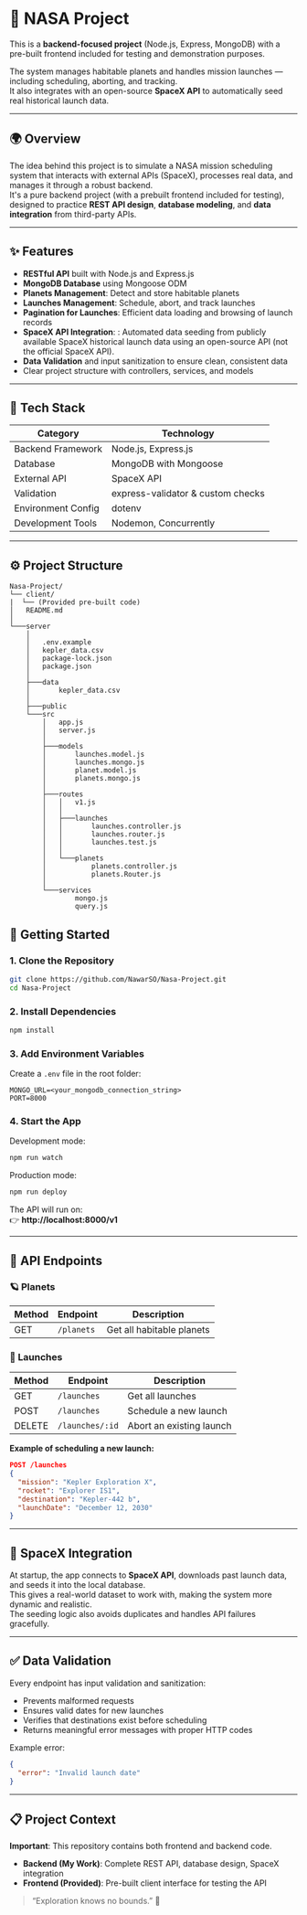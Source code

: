 # 🚀 NASA Project

This is a **backend-focused project** (Node.js, Express, MongoDB) with a pre-built frontend included for testing and demonstration purposes.

The system manages habitable planets and handles mission launches — including scheduling, aborting, and tracking.  
It also integrates with an open-source **SpaceX API** to automatically seed real historical launch data.

---

## 🌍 Overview

The idea behind this project is to simulate a NASA mission scheduling system that interacts with external APIs (SpaceX), processes real data, and manages it through a robust backend.  
It's a pure backend project (with a prebuilt frontend included for testing), designed to practice **REST API design**, **database modeling**, and **data integration** from third-party APIs.

---

## ✨ Features

- **RESTful API** built with Node.js and Express.js  
- **MongoDB Database** using Mongoose ODM  
- **Planets Management**: Detect and store habitable planets  
- **Launches Management**: Schedule, abort, and track launches  
- **Pagination for Launches**: Efficient data loading and browsing of launch records 
- **SpaceX API Integration**: : Automated data seeding from publicly available SpaceX historical launch data using an open-source API (not the official SpaceX API).
- **Data Validation** and input sanitization to ensure clean, consistent data  
- Clear project structure with controllers, services, and models  

---

## 🧠 Tech Stack

| Category | Technology |
|-----------|-------------|
| Backend Framework | Node.js, Express.js |
| Database | MongoDB with Mongoose |
| External API | SpaceX API |
| Validation | express-validator & custom checks |
| Environment Config | dotenv |
| Development Tools | Nodemon, Concurrently |

---

## ⚙️ Project Structure

```
Nasa-Project/
└── client/
|  └── (Provided pre-built code)
│   README.md
│
└───server
    │   
    │   .env.example
    │   kepler_data.csv
    │   package-lock.json
    │   package.json
    │
    ├───data
    │       kepler_data.csv
    │
    ├───public
    └───src
        │   app.js
        │   server.js
        │
        ├───models
        │       launches.model.js
        │       launches.mongo.js
        │       planet.model.js
        │       planets.mongo.js
        │
        ├───routes
        │   │   v1.js
        │   │
        │   ├───launches
        │   │       launches.controller.js
        │   │       launches.router.js
        │   │       launches.test.js
        │   │
        │   └───planets
        │           planets.controller.js
        │           planets.Router.js
        │
        └───services
                mongo.js
                query.js

```

## 🔧 Getting Started

### 1. Clone the Repository
```bash
git clone https://github.com/NawarSO/Nasa-Project.git
cd Nasa-Project
```

### 2. Install Dependencies
```bash
npm install
```

### 3. Add Environment Variables
Create a `.env` file in the root folder:
```
MONGO_URL=<your_mongodb_connection_string>
PORT=8000
```

### 4. Start the App
Development mode:
```bash
npm run watch
```
Production mode:
```bash
npm run deploy
```

The API will run on:  
👉 **http://localhost:8000/v1**

---

## 🌌 API Endpoints

### 🪐 Planets

| Method | Endpoint | Description |
|--------|-----------|--------------|
| GET | `/planets` | Get all habitable planets |

### 🚀 Launches

| Method | Endpoint | Description |
|--------|-----------|--------------|
| GET | `/launches` | Get all launches |
| POST | `/launches` | Schedule a new launch |
| DELETE | `/launches/:id` | Abort an existing launch |

**Example of scheduling a new launch:**
```json
POST /launches
{
  "mission": "Kepler Exploration X",
  "rocket": "Explorer IS1",
  "destination": "Kepler-442 b",
  "launchDate": "December 12, 2030"
}
```

---

## 🧩 SpaceX Integration

At startup, the app connects to **SpaceX API**, downloads past launch data, and seeds it into the local database.  
This gives a real-world dataset to work with, making the system more dynamic and realistic.  
The seeding logic also avoids duplicates and handles API failures gracefully.

---

## ✅ Data Validation

Every endpoint has input validation and sanitization:
- Prevents malformed requests
- Ensures valid dates for new launches
- Verifies that destinations exist before scheduling
- Returns meaningful error messages with proper HTTP codes

Example error:
```json
{
  "error": "Invalid launch date"
}
```

---

## 📋 Project Context

**Important**: This repository contains both frontend and backend code. 
- **Backend (My Work)**: Complete REST API, database design, SpaceX integration
- **Frontend (Provided)**: Pre-built client interface for testing the API

> “Exploration knows no bounds.” 🌌
